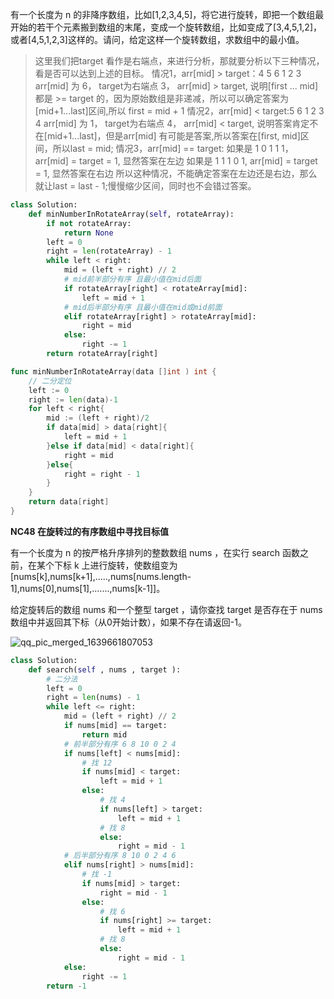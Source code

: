 有一个长度为 n 的非降序数组，比如[1,2,3,4,5]，将它进行旋转，即把一个数组最开始的若干个元素搬到数组的末尾，变成一个旋转数组，比如变成了[3,4,5,1,2]，或者[4,5,1,2,3]这样的。请问，给定这样一个旋转数组，求数组中的最小值。

> 这里我们把target 看作是右端点，来进行分析，那就要分析以下三种情况，看是否可以达到上述的目标。
> 情况1，arr[mid] > target：4 5 6 1 2 3
> arr[mid] 为 6， target为右端点 3， arr[mid] > target, 说明[first ... mid] 都是 >= target 的，因为原始数组是非递减，所以可以确定答案为 [mid+1...last]区间,所以 first = mid + 1 
> 情况2，arr[mid] < target:5 6 1 2 3 4
> arr[mid] 为 1， target为右端点 4， arr[mid] < target, 说明答案肯定不在[mid+1...last]，但是arr[mid] 有可能是答案,所以答案在[first, mid]区间，所以last = mid; 
> 情况3，arr[mid] == target:
> 如果是 1 0 1 1 1， arr[mid] = target = 1, 显然答案在左边
> 如果是 1 1 1 0 1, arr[mid] = target = 1, 显然答案在右边
> 所以这种情况，不能确定答案在左边还是右边，那么就让last = last - 1;慢慢缩少区间，同时也不会错过答案。 

```python
class Solution:
    def minNumberInRotateArray(self, rotateArray):
        if not rotateArray:
            return None
        left = 0
        right = len(rotateArray) - 1
        while left < right:
            mid = (left + right) // 2
            # mid前半部分有序 且最小值在mid后面
            if rotateArray[right] < rotateArray[mid]:
                left = mid + 1
            # mid后半部分有序 且最小值在mid或mid前面
            elif rotateArray[right] > rotateArray[mid]:
                right = mid
            else:
                right -= 1
        return rotateArray[right]
```

```go
func minNumberInRotateArray(data []int ) int {
    // 二分定位
    left := 0
    right := len(data)-1
    for left < right{
        mid := (left + right)/2
        if data[mid] > data[right]{
            left = mid + 1
        }else if data[mid] < data[right]{
            right = mid
        }else{
            right = right - 1
        }
    }
    return data[right]
}
```

**NC48 在旋转过的有序数组中寻找目标值**             

有一个长度为 n 的按严格升序排列的整数数组 nums ，在实行 search 函数之前，在某个下标 k  上进行旋转，使数组变为[nums[k],nums[k+1],.....,nums[nums.length-1],nums[0],nums[1],.......,nums[k-1]]。 

给定旋转后的数组 nums 和一个整型 target ，请你查找 target 是否存在于 nums 数组中并返回其下标（从0开始计数），如果不存在请返回-1。 

![qq_pic_merged_1639661807053](F:\markdown笔记\刷题\搜索\qq_pic_merged_1639661807053.jpg)

```python
class Solution:
    def search(self , nums , target ):
        # 二分法
        left = 0
        right = len(nums) - 1
        while left <= right:
            mid = (left + right) // 2
            if nums[mid] == target:
                return mid
            # 前半部分有序 6 8 10 0 2 4
            if nums[left] < nums[mid]:
                # 找 12
                if nums[mid] < target:
                    left = mid + 1
                else:
                    # 找 4
                    if nums[left] > target:
                        left = mid + 1
                    # 找 8
                    else:
                        right = mid - 1
            # 后半部分有序 8 10 0 2 4 6
            elif nums[right] > nums[mid]:
                # 找 -1
                if nums[mid] > target:
                    right = mid - 1
                else:
                    # 找 6
                    if nums[right] >= target:
                        left = mid + 1
                    # 找 8
                    else:
                        right = mid - 1
            else:
                right -= 1
        return -1
```

